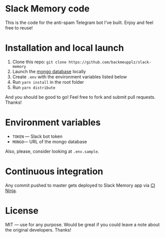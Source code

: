 # Slack Memory code

This is the code for the anti-spam Telegram bot I've built. Enjoy and feel free to reuse!

# Installation and local launch

1. Clone this repo: `git clone https://github.com/backmeupplz/slack-memory`
2. Launch the [mongo database](https://www.mongodb.com/) locally
3. Create `.env` with the environment variables listed below
4. Run `yarn install` in the root folder
5. Run `yarn distribute`

And you should be good to go! Feel free to fork and submit pull requests. Thanks!

# Environment variables

- `TOKEN` — Slack bot token
- `MONGO`— URL of the mongo database

Also, please, consider looking at `.env.sample`.

# Continuous integration

Any commit pushed to master gets deployed to Slack Memory app via [CI Ninja](https://github.com/backmeupplz/ci-ninja).

# License

MIT — use for any purpose. Would be great if you could leave a note about the original developers. Thanks!
